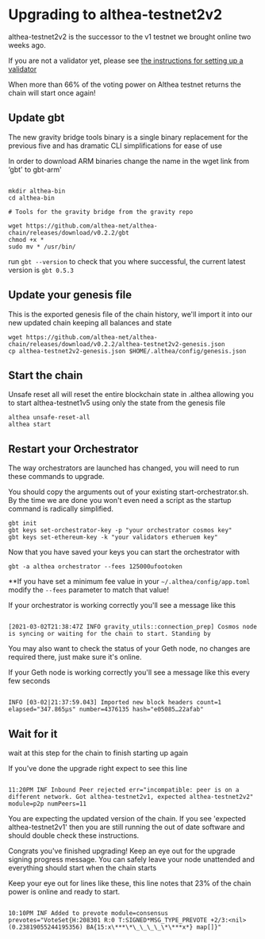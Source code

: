 # Upgrading to althea-testnet2v2

althea-testnet2v2 is the successor to the v1 testnet we brought online two weeks ago.

If you are not a validator yet, please see [the instructions for setting up a validator](setting-up-a-validator.md)

When more than 66% of the voting power on Althea testnet returns the chain will start once again!

## Update gbt

The new gravity bridge tools binary is a single binary replacement for the previous five and has dramatic CLI simplifications for ease of use

In order to download ARM binaries change the name in the wget link from ‘gbt' to gbt-arm'

```

mkdir althea-bin
cd althea-bin

# Tools for the gravity bridge from the gravity repo

wget https://github.com/althea-net/althea-chain/releases/download/v0.2.2/gbt
chmod +x *
sudo mv * /usr/bin/

```

run `gbt --version` to check that you where successful, the current latest version is `gbt 0.5.3`

## Update your genesis file

This is the exported genesis file of the chain history, we'll import it into our new updated chain keeping all balances and state

```
wget https://github.com/althea-net/althea-chain/releases/download/v0.2.2/althea-testnet2v2-genesis.json
cp althea-testnet2v2-genesis.json $HOME/.althea/config/genesis.json
```

## Start the chain

Unsafe reset all will reset the entire blockchain state in .althea allowing you to start althea-testnet1v5 using only the state from the genesis file

```
althea unsafe-reset-all
althea start
```

## Restart your Orchestrator

The way orchestrators are launched has changed, you will need to run these commands to upgrade.

You should copy the arguments out of your existing start-orchestrator.sh. By the time we are done you won't even need a script as the startup command is radically simplified.

```
gbt init
gbt keys set-orchestrator-key -p "your orchestrator cosmos key"
gbt keys set-ethereum-key -k "your validators etheruem key"
```

Now that you have saved your keys you can start the orchestrator with

```
gbt -a althea orchestrator --fees 125000ufootoken
```

\*\*If you have set a minimum fee value in your `~/.althea/config/app.toml` modify the `--fees` parameter to match that value!

If your orchestrator is working correctly you'll see a message like this

```

[2021-03-02T21:38:47Z INFO gravity_utils::connection_prep] Cosmos node is syncing or waiting for the chain to start. Standing by

```

You may also want to check the status of your Geth node, no changes are required there, just make sure it's online.

If your Geth node is working correctly you'll see a message like this every few seconds

```

INFO [03-02|21:37:59.043] Imported new block headers count=1 elapsed="347.865µs" number=4376135 hash="e05085…22afab"

```

## Wait for it

wait at this step for the chain to finish starting up again

If you've done the upgrade right expect to see this line

```

11:20PM INF Inbound Peer rejected err="incompatible: peer is on a different network. Got althea-testnet2v1, expected althea-testnet2v2" module=p2p numPeers=11

```

You are expecting the updated version of the chain. If you see 'expected althea-testnet2v1' then you are still running the out of date software and should double check these instructions.

Congrats you've finished upgrading! Keep an eye out for the upgrade signing progress message. You can safely leave your node unattended and everything should start when the chain starts

Keep your eye out for lines like these, this line notes that 23% of the chain power is online and ready to start.

```

10:10PM INF Added to prevote module=consensus prevotes="VoteSet{H:208301 R:0 T:SIGNED*MSG_TYPE_PREVOTE +2/3:<nil>(0.23819055244195356) BA{15:x\***\*\_\_\_\_\*\***x*} map[]}"

```
